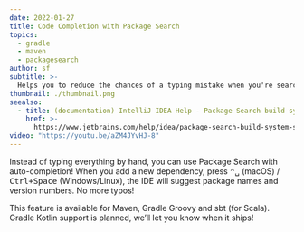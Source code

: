 ```yaml
---
date: 2022-01-27
title: Code Completion with Package Search
topics:
  - gradle
  - maven
  - packagesearch
author: sf
subtitle: >-
  Helps you to reduce the chances of a typing mistake when you're searching for packages.
thumbnail: ./thumbnail.png
seealso:
  - title: (documentation) IntelliJ IDEA Help - Package Search build system support
    href: >-
      https://www.jetbrains.com/help/idea/package-search-build-system-support-limitations.html#maven_support
video: "https://youtu.be/aZM4JYvHJ-8"
---
```


Instead of typing everything by hand, you can use Package Search with auto-completion! When you add a new dependency, press <kbd>⌃␣</kbd> (macOS) / <kbd>Ctrl+Space</kbd> (Windows/Linux), the IDE will suggest package names and version numbers. No more typos!

This feature is available for Maven, Gradle Groovy and sbt (for Scala). Gradle Kotlin support is planned, we’ll let you know when it ships!
